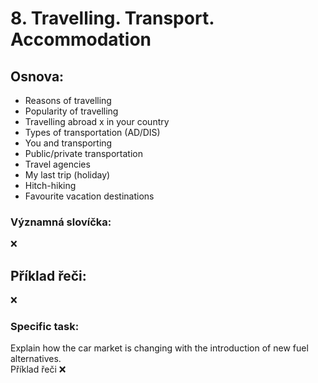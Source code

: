 # 8. Travelling. Transport. Accommodation

## Osnova:

 * Reasons of travelling
 * Popularity of travelling
 * Travelling abroad x in your country
 * Types of transportation (AD/DIS)
 * You and transporting
 * Public/private transportation
 * Travel agencies
 * My last trip (holiday)
 * Hitch-hiking
 * Favourite vacation destinations

 
### Významná slovíčka:
❌

## Příklad řeči:
❌

### Specific task:
Explain how the car market is changing with the introduction of new fuel alternatives. 
<br>
Příklad řeči ❌